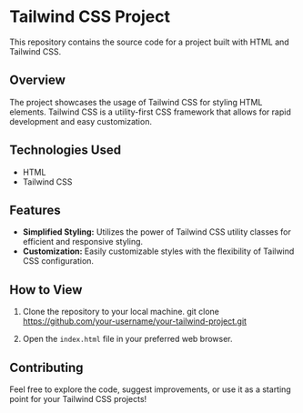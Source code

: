 # Tailwind CSS Project

This repository contains the source code for a project built with HTML and Tailwind CSS.

## Overview

The project showcases the usage of Tailwind CSS for styling HTML elements. Tailwind CSS is a utility-first CSS framework that allows for rapid development and easy customization.

## Technologies Used

- HTML
- Tailwind CSS

## Features

- **Simplified Styling:** Utilizes the power of Tailwind CSS utility classes for efficient and responsive styling.
- **Customization:** Easily customizable styles with the flexibility of Tailwind CSS configuration.

## How to View

1. Clone the repository to your local machine.
git clone https://github.com/your-username/your-tailwind-project.git

2. Open the `index.html` file in your preferred web browser.

## Contributing

Feel free to explore the code, suggest improvements, or use it as a starting point for your Tailwind CSS projects!
